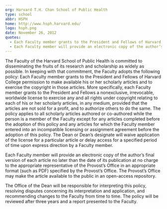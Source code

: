```yaml
---
org: Harvard T.H. Chan School of Public Health
type: school
abbr: HSPH
home: http://www.hsph.harvard.edu/
logo: hsph.png
date: November 26, 2012
quotes:
  - Each Faculty member grants to the President and Fellows of Harvard College permission to make available his or her scholarly articles and to exercise the copyright in those articles.
  - Each Faculty member will provide an electronic copy of the author’s  final version of each article no later than the date of its publication.
---
```


The Faculty of the Harvard School of Public Health is committed to disseminating the fruits of its research and scholarship as widely as possible. In keeping with that commitment, the Faculty adopts the following policy: Each Faculty member grants to the President and Fellows of Harvard College permission to make available his or her scholarly articles and to exercise the copyright in those articles. More specifically, each Faculty member grants to the President and Fellows a nonexclusive, irrevocable, worldwide license to exercise any and all rights under copyright relating to each of his or her scholarly articles, in any medium, provided that the articles are not sold for a profit, and to authorize others to do the same. The policy applies to all scholarly articles authored or co-authored while the person is a member of the Faculty except for any articles completed before the adoption of this policy and any articles for which the Faculty member entered into an incompatible licensing or assignment agreement before the adoption of this policy. The Dean or Dean’s designate will waive application of the license for a particular article or delay access for a specified period of time upon express direction by a Faculty member.

Each Faculty member will provide an electronic copy of the author’s  final version of each article no later than the date of its publication at no charge to the appropriate representative of the Provost’s Office in an appropriate format (such as PDF) specified by the Provost’s Office. The Provost’s Office may make the article available to the public in an open-access repository.

The Office of the Dean will be responsible for interpreting this policy, resolving disputes concerning its interpretation and application, and recommending changes to the Faculty from time to time. The policy will be reviewed after three years and a report presented to the Faculty.
